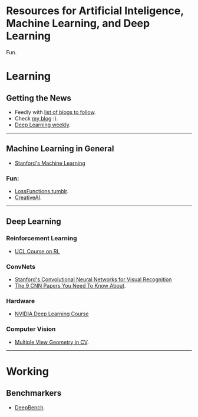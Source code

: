 # Resources for Artificial Inteligence, Machine Learning, and Deep Learning

Fun.

# Learning

## Getting the News

* Feedly with [list of blogs to follow](https://raw.githubusercontent.com/bt3gl/Machine-Learning-Resources/master/ml_ai_feedly.opml).
* Check [my blog](http://bt3gl.github.io/) :).
* [Deep Learning weekly](http://www.deeplearningweekly.com/).


---

## Machine Learning in General

* [Stanford's Machine Learning](http://cs229.stanford.edu/)


### Fun:

* [LossFunctions.tumblr](http://lossfunctions.tumblr.com/).
* [CreativeAI](http://www.creativeai.net/).

---

## Deep Learning


### Reinforcement Learning

* [UCL Course on RL](http://www0.cs.ucl.ac.uk/staff/d.silver/web/Teaching.html)

### ConvNets

* [Stanford's Convolutional Neural Networks for Visual Recognition](http://cs231n.stanford.edu/)
* [The 9 CNN Papers You Need To Know About](https://adeshpande3.github.io/adeshpande3.github.io/The-9-Deep-Learning-Papers-You-Need-To-Know-About.html).

### Hardware

* [NVIDIA Deep Learning Course](https://www.youtube.com/playlist?list=PL5B692fm6--tI-ijknnVZWbXU2H4JpSYe)


### Computer Vision

* [Multiple View Geometry in CV](https://www.goodreads.com/book/show/18938711-multiple-view-geometry-in-computer-vision).


----

# Working

## Benchmarkers

* [DeepBench](https://github.com/baidu-research/DeepBench).
